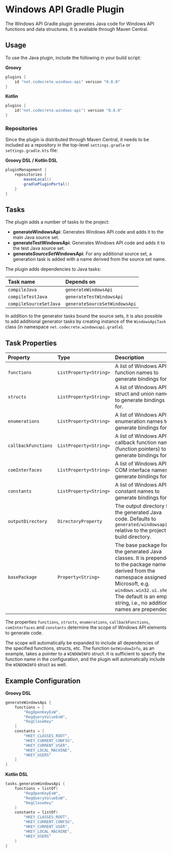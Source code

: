 # Windows API Gradle Plugin

The Windows API Gradle plugin generates Java code for Windows API functions and data structures.
It is available through Maven Central.

## Usage

To use the Java plugin, include the following in your build script:

**Groovy**
```groovy
plugins {
    id "net.codecrete.windows-api" version "0.8.0"
}
```

**Kotlin**
```kotlin
plugins {
    id("net.codecrete.windows-api") version "0.8.0"
}
```

### Repositories

Since the plugin is distributed through Maven Central, it needs to be included as a repository in the top-level `settings.gradle` or `settings.gradle.kts` file:

**Groovy DSL / Kotlin DSL**
```groovy
pluginManagement {
    repositories {
        mavenLocal()
        gradlePluginPortal()
    }
}
```

## Tasks

The plugin adds a number of tasks to the project:

- **generateWindowsApi**: Generates Windows API  code and adds it to the main Java source set.
- **generateTestWindowsApi**: Generates Windows API code and adds it to the test Java source set.
- **generate*SourceSet*WindowsApi**: For any additional source set, a generation task is added with a name derived from the source set name.

The plugin adds dependencies to Java tasks:

| Task name              | Depends on                    |
|:-----------------------|:------------------------------|
| `compileJava`          | `generateWindowsApi`          |
| `compileTestJava`      | `generateTestWindowsApi`      |
| `compileSourceSetJava` | `generateSourceSetWindowsApi` |

In addition to the generator tasks bound the source sets, it is also possible to add
additional generator tasks by creating instance of the `WindowsApiTask` class (in namespace `net.codecrete.windowsapi.gradle`).



## Task Properties

| Property            | Type                   | Description                                                                                                                                                                                                                                    |
|:--------------------|:-----------------------|:-----------------------------------------------------------------------------------------------------------------------------------------------------------------------------------------------------------------------------------------------|
| `functions`         | `ListProperty<String>` | A list of Windows API function names to generate bindings for.                                                                                                                                                                                 |
| `structs`           | `ListProperty<String>` | A list of Windows API struct and union names to generate bindings for.                                                                                                                                                                         |
| `enumerations`      | `ListProperty<String>` | A list of Windows API enumeration names to generate bindings for.                                                                                                                                                                              |
| `callbackFunctions` | `ListProperty<String>` | A list of Windows API callback function names (function pointers) to generate bindings for.                                                                                                                                                    |
| `comInterfaces`     | `ListProperty<String>` | A list of Windows API COM interface names to generate bindings for.                                                                                                                                                                            |
| `constants`         | `ListProperty<String>` | A list of Windows API constant names to generate bindings for.                                                                                                                                                                                 |
| `outputDirectory`   | `DirectoryProperty`    | The output directory for the generated Java code. Defaults to `generated/windowsapi` relative to the project's build directory.                                                                                                                |
| `basePackage`       | `Property<String>`     | The base package for the generated Java classes. It is prepended to the package name derived from the namespace assigned by Microsoft, e.g. `windows.win32.ui.shell`. The default is an empty string, i.e., no additional names are prepended. |

The properties `functions`, `structs`, `enumerations`, `callbackFunctions`, `comInterfaces` and `constants` determine the scope of Windows API elements to generate code.

The scope will automatically be expanded
to include all dependencies of the specified functions, structs, etc.
The function `GetWindowInfo`, as an example, takes a pointer to a `WINDOWINFO` struct.
It is sufficient to specify the function name in the configuration, and the plugin will automatically include the `WINDOWINFO` struct as well.


## Example Configuration

**Groovy DSL**

```groovy
generateWindowsApi {
    functions = [
        "RegOpenKeyExW",
        "RegQueryValueExW",
        "RegCloseKey"
    ]
    constants = [
        "HKEY_CLASSES_ROOT",
        "HKEY_CURRENT_CONFIG",
        "HKEY_CURRENT_USER",
        "HKEY_LOCAL_MACHINE",
        "HKEY_USERS"
    ]
}
```

**Kotlin DSL**

```kotlin
tasks.generateWindowsApi {
    functions = listOf(
        "RegOpenKeyExW",
        "RegQueryValueExW",
        "RegCloseKey"
    )
    constants = listOf(
        "HKEY_CLASSES_ROOT",
        "HKEY_CURRENT_CONFIG",
        "HKEY_CURRENT_USER",
        "HKEY_LOCAL_MACHINE",
        "HKEY_USERS"
    )
}
```
